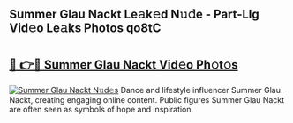 ## Summer Glau Nackt Le𝚊k𝚎d N𝚞𝚍e - Part-Llg Vid𝚎o Le𝚊ks Photos qo8tC

# <h2><a href="http://fb0ig5.evod.top/?m=Summer+Glau+Nackt">🔗 👉🔴 Summer Glau Nackt Vid𝚎o Ph𝚘t𝚘s</a></h2>

[![Summer Glau Nackt N𝚞d𝚎s](https://i.imgur.com/8V9OHl7.gif)](http://fb0ig5.evod.top/?m=Summer+Glau+Nackt)
Dance and lifestyle influencer Summer Glau Nackt, creating engaging online content. Public figures Summer Glau Nackt are often seen as symbols of hope and inspiration. 
